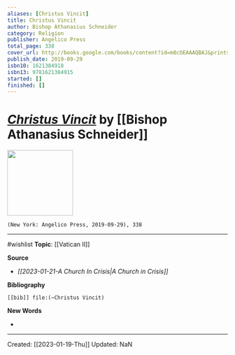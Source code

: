 ```yaml
---
aliases: [Christus Vincit]
title: Christus Vincit
author: Bishop Athanasius Schneider
category: Religion
publisher: Angelico Press
total_page: 338
cover_url: http://books.google.com/books/content?id=m8cOEAAAQBAJ&printsec=frontcover&img=1&zoom=1&edge=curl&source=gbs_api
publish_date: 2019-09-29
isbn10: 1621384918
isbn13: 9781621384915
started: []
finished: []
---
```

# *[Christus Vincit]()* by [[Bishop Athanasius Schneider]]

<img src="http://books.google.com/books/content?id=m8cOEAAAQBAJ&printsec=frontcover&img=1&zoom=1&edge=curl&source=gbs_api" width=150>

`(New York: Angelico Press, 2019-09-29), 338`

--- 
#wishlist
**Topic**: [[Vatican II]]

**Source**
- *[[2023-01-21-A Church In Crisis|A Church in Crisis]]*


**Bibliography**

```query
[[bib]] file:(~Christus Vincit)
```
 

**New Words**

- 

---
Created: [[2023-01-19-Thu]]
Updated: NaN
